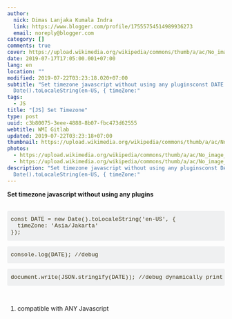 ```yaml
---
author:
  nick: Dimas Lanjaka Kumala Indra
  link: https://www.blogger.com/profile/17555754514989936273
  email: noreply@blogger.com
category: []
comments: true
cover: https://upload.wikimedia.org/wikipedia/commons/thumb/a/ac/No_image_available.svg/2048px-No_image_available.svg.png
date: 2019-07-17T17:05:00.001+07:00
lang: en
location: ""
modified: 2019-07-22T03:23:18.020+07:00
subtitle: "Set timezone javascript without using any pluginsconst DATE  new
  Date().toLocaleString(en-US, { timeZone:"
tags:
  - JS
title: "[JS] Set Timezone"
type: post
uuid: c3b80075-3eee-4888-8b07-fbc473d62555
webtitle: WMI Gitlab
updated: 2019-07-22T03:23:18+07:00
thumbnail: https://upload.wikimedia.org/wikipedia/commons/thumb/a/ac/No_image_available.svg/2048px-No_image_available.svg.png
photos:
  - https://upload.wikimedia.org/wikipedia/commons/thumb/a/ac/No_image_available.svg/2048px-No_image_available.svg.png
  - https://upload.wikimedia.org/wikipedia/commons/thumb/a/ac/No_image_available.svg/2048px-No_image_available.svg.png
description: "Set timezone javascript without using any pluginsconst DATE  new
  Date().toLocaleString(en-US, { timeZone:"
---
```


<div dir="ltr" style="text-align: left;" trbidi="on"><b>Set timezone javascript without using any plugins</b><br><br><pre class="snippet-code-js lang-js prettyprint prettyprinted" style="background-color: #eff0f1; border-radius: 3px; border: 0px; box-sizing: inherit; color: #393318; font-family: Consolas, Menlo, Monaco, &quot;Lucida Console&quot;, &quot;Liberation Mono&quot;, &quot;DejaVu Sans Mono&quot;, &quot;Bitstream Vera Sans Mono&quot;, &quot;Courier New&quot;, monospace, sans-serif; font-size: 13px; font-stretch: inherit; font-variant-east-asian: inherit; font-variant-numeric: inherit; line-height: inherit; margin-bottom: 1em; max-height: 600px; overflow-wrap: normal; overflow: auto; padding: 12px 8px; vertical-align: baseline; width: auto;">const DATE = new Date().toLocaleString('en-US', {<br>  timeZone: 'Asia/Jakarta'<br>});<br></pre><pre class="snippet-code-js lang-js prettyprint prettyprinted" style="background-color: #eff0f1; border-radius: 3px; border: 0px; box-sizing: inherit; color: #393318; font-family: Consolas, Menlo, Monaco, &quot;Lucida Console&quot;, &quot;Liberation Mono&quot;, &quot;DejaVu Sans Mono&quot;, &quot;Bitstream Vera Sans Mono&quot;, &quot;Courier New&quot;, monospace, sans-serif; font-size: 13px; font-stretch: inherit; font-variant-east-asian: inherit; font-variant-numeric: inherit; line-height: inherit; margin-bottom: 1em; max-height: 600px; overflow-wrap: normal; overflow: auto; padding: 12px 8px; vertical-align: baseline; width: auto;">console.log(DATE); //debug</pre><pre class="snippet-code-js lang-js prettyprint prettyprinted" style="background-color: #eff0f1; border-radius: 3px; border: 0px; box-sizing: inherit; color: #393318; font-family: Consolas, Menlo, Monaco, &quot;Lucida Console&quot;, &quot;Liberation Mono&quot;, &quot;DejaVu Sans Mono&quot;, &quot;Bitstream Vera Sans Mono&quot;, &quot;Courier New&quot;, monospace, sans-serif; font-size: 13px; font-stretch: inherit; font-variant-east-asian: inherit; font-variant-numeric: inherit; line-height: inherit; margin-bottom: 1em; max-height: 600px; overflow-wrap: normal; overflow: auto; padding: 12px 8px; vertical-align: baseline; width: auto;">document.write(JSON.stringify(DATE)); //debug dynamically print</pre><br><ol style="text-align: left;"><li>compatible with ANY Javascript</li></ol></div>